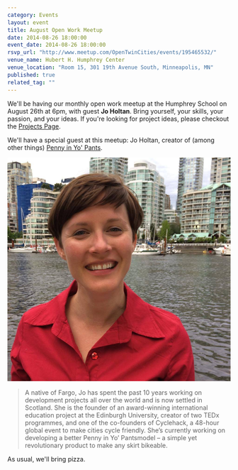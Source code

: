 ```yaml
---
category: Events
layout: event
title: August Open Work Meetup
date: 2014-08-26 18:00:00
event_date: 2014-08-26 18:00:00
rsvp_url: "http://www.meetup.com/OpenTwinCities/events/195465532/"
venue_name: Hubert H. Humphrey Center
venue_location: "Room 15, 301 19th Avenue South, Minneapolis, MN"
published: true
related_tag: ""
---
```


We'll be having our monthly open work meetup at the Humphrey School on August 
26th at 6pm, with guest **Jo Holtan**. Bring yourself, your skills, your 
passion, and your ideas. If you're looking for project ideas, please checkout 
the [Projects Page](/projects).

We'll have a special guest at this meetup: Jo Holtan, creator of (among other 
things) [Penny in Yo' Pants](http://vimeo.com/98808131).

![Jo Holtan](/images/posts/2014/08/jo_holtan.jpg)

> A native of Fargo, Jo has spent the past 10 years working on development 
> projects all over the world and is now settled in Scotland. She is the 
> founder of an award-winning international education project at the Edinburgh 
> University, creator of two TEDx programmes, and one of the co-founders of 
> Cyclehack, a 48-hour global event to make cities cycle friendly. She’s 
> currently working on developing a better Penny in Yo’ Pantsmodel – a simple 
> yet revolutionary product to make any skirt bikeable.

As usual, we'll bring pizza.
